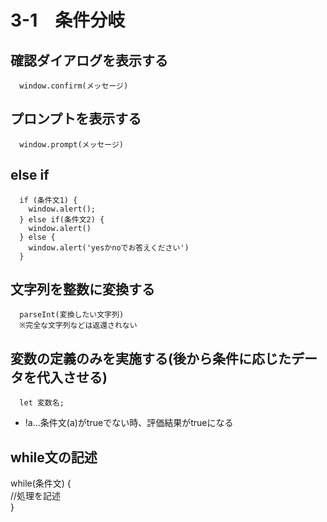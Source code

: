 # 3-1　条件分岐

## 確認ダイアログを表示する
      window.confirm(メッセージ)

## プロンプトを表示する
      window.prompt(メッセージ)

## else if
      if (条件文1) {
        window.alert();
      } else if(条件文2) {
        window.alert()
      } else {
        window.alert('yesかnoでお答えください')
      }

## 文字列を整数に変換する
      parseInt(変換したい文字列)  
      ※完全な文字列などは返還されない

## 変数の定義のみを実施する(後から条件に応じたデータを代入させる)
      let 変数名;

- !a…条件文(a)がtrueでない時、評価結果がtrueになる

## while文の記述
while(条件文) {  
//処理を記述  
}
